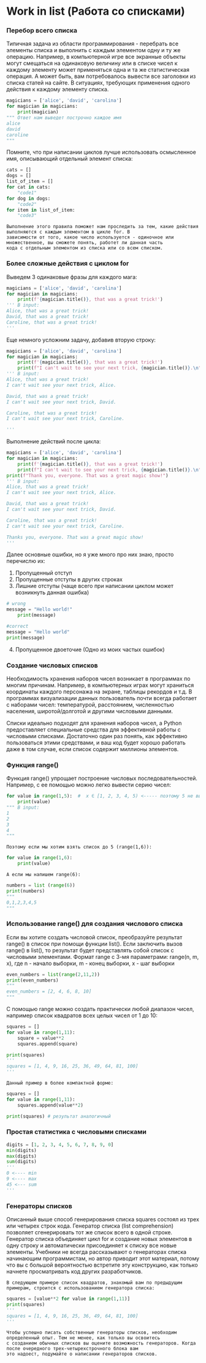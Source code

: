 # Work in list (Работа со списками)

### Перебор всего списка
Типичная задача из области программирования - перебрать все элементы списка и выполнить с каждым элементом одну и ту же 
операцию. Например, в компьютерной игре все экранные объекты могут смещаться на одинаковую величину или в списке чисел
к каждому элементу может применяться одна и та же статистическая операция. А может быть, вам потребовалось вывести все 
заголовки из списка статей на сайте. В ситуациях, требующих применения одного действия к каждому элементу списка.  
```python
magicians = ['alice', 'david', 'carolina']
for magician in magicians:
    print(magician)
""" Ответ нам выведет построчно каждое имя
alice
david
caroline
"""
```

Помните, что при написании циклов лучше использовать осмысленное имя, описывающий отдельный элемент списка:
```python
cats = []
dogs = []
list_of_item = []
for cat in cats:
    "code1"
for dog in dogs:
    "code2"
for item in list_of_item:
    "code3"
```
```
Выполнение этого правила поможет нам проследить за тем, какие действия выполняются с каждым элементом в цикле for. В 
зависимости от того, какое число используется - одиночное или множественное, вы сможете понять, работет ли данная часть
кода с отдельным элементом из списка или со всем списком. 
```

### Более сложные действия с циклом for

Выведем 3 одинаковые фразы для каждого мага:
```python
magicians = ['alice', 'david', 'carolina']
for magician in magicians:
    print(f'{magician.title()}, that was a great trick!')
''' В input:
Alice, that was a great trick!
David, that was a great trick!
Caroline, that was a great trick!
'''
```

Еще немного усложним задачу, добавив вторую строку:
```python
magicians = ['alice', 'david', 'carolina']
for magician in magicians:
    print(f'{magician.title()}, that was a great trick!')
    print(f"I can't wait to see your next trick, {magician.title()}.\n")
''' В input:
Alice, that was a great trick!
I can't wait see your next trick, Alice.

David, that was a great trick!
I can't wait see your next trick, David.

Caroline, that was a great trick!
I can't wait see your next trick, Caroline.

'''
```

Выполнение действий после цикла:
```python
magicians = ['alice', 'david', 'carolina']
for magician in magicians:
    print(f'{magician.title()}, that was a great trick!')
    print(f"I can't wait to see your next trick, {magician.title()}.\n")
print(f"Thank you, everyone. That was a great magic show!")
''' В input:
Alice, that was a great trick!
I can't wait see your next trick, Alice.

David, that was a great trick!
I can't wait see your next trick, David.

Caroline, that was a great trick!
I can't wait see your next trick, Caroline.

Thanks you, everyone. That was a great magic show!
'''
```

Далее основные ошибки, но я уже много про них знаю, просто перечислю их: 
1) Пропущенный отступ
2) Пропущенные отступы в других строках
3) Лишние отступы (чаще всего при написании циклом может возникнуть данная ошибка)
```python
# wrong
message = "Hello world!"
    print(message)
```
```python
#correct
message = "Hello world"
print(message)
```
4) Пропущенное двоеточие (Одно из моих частых ошибок)

### Создание числовых списков 

Необходимость хранения наборов чисел возникает в программах по многим причинам. Например, в компьютерных играх могут 
храниться координаты каждого персонажа на экране, таблицы рекордов и т.д. В программах визуализации данных пользователь
почти всегда работает с наборами чисел: температурой, расстоянием, численностью населения, широтой/долготой и другими 
числовыми данными.

Списки идеально подходят для хранения наборов чисел, а Python предоставляет специальные средства для эффективной работы 
с числовыми списками. Достаточно один раз понять, как эффективно пользоваться этими средствами, и ваш код будет хорошо 
работать даже в том случае, если список содержит миллионы элементов.

### Функция range()
Функция range() упрощает построение числовых последовательностей. Например, с ее помощью можно легко вывести серию 
чисел:

```python
for value in range(1,5):  #  x ∈ [1, 2, 3, 4, 5) <----- поэтому 5 не выводиться 
    print(value)
""" В input:
1
2
3
4
"""
```
```
Поэтому если мы хотим взять список до 5 (range(1,6)):
```
```python
for value in range(1,6):
    print(value)
```
```
А если мы напишем range(6):
```
```python
numbers = list (range(6))
print(numbers)
"""
0,1,2,3,4,5
"""
```
### Использование range() для создания числового списка

Если вы хотите создать числовой список, преобразуйте результат range() в список при помощи функции list(). Если 
заключить вызов range() в list(), то результат будет представлять собой список с числовыми элементами.
Формат range с 3-мя параметрами: range(n, m, x), где n - начало выборки, m - конец выборки, x - шаг выборки
```python
even_numbers = list(range(2,11,2))
print(even_numbers)
"""
even_numbers = [2, 4, 6, 8, 10]
"""
```

С помощью range можно создать практически любой диапазон чисел, например список квадратов всех целых чисел от 1 до 10:
```python
squares = []
for value in range(1,11):
    square = value**2
    squares.append(square)

print(squares)
'''
squares = [1, 4, 9, 16, 25, 36, 49, 64, 81, 100]
'''
```
```
Данный пример в более компактной форме:
```
```python
squares = []
for value in range(1,11):
    squares.append(value**2)

print(squares) # результат аналогичный
```

### Простая статистика с числовыми списками

```python
digits = [1, 2, 3, 4, 5, 6, 7, 8, 9, 0]
min(digits)
max(digits)
sum(digits)
'''
0 <---- min
9 <---- max
45 <--- sum
'''
```

### Генераторы списков 
Описанный выше способ генерирования списка squares состоял из трех или четырех строк кода. Генератор списка (list 
comprehension) позволяет сгенерировать тот же список всего в одной строке. Генератор списка объединяет цикл for и 
создание новых элементов в одну строку и автоматически присоединяет к списку все новые элементы. Учебники не всегда
рассказывают о генераторах списка начинающим программистам, но автор приводит этот материал, потому что вы с большой 
вероятностью встретите эту конструкцию, как только начнете просматривать код других разработчиков.
```
В следующем примере список квадратов, знакомый вам по предыдущим примерам, строится с использованием генератора списка:
```
```python
squares = [value**2 for value in range(1,11)]
print(squares)
'''
squares = [1, 4, 9, 16, 25, 36, 49, 64, 81, 100]
'''
```
```
Чтобы успешно писать собственные генераторы списков, необходим определенный опыт. Тем не менее, как только вы освоитесь 
с созданием обычных списков вы оцените возможность генераторов. Когда после очередного трех-четырехстрочного блока вам 
это надоест, подумайте о написании генераторов списков.
```

